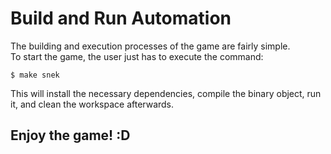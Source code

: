 # Build and Run Automation

The building and execution processes of the game are fairly simple.  
To start the game, the user just has to execute the command:
```
$ make snek
```

This will install the necessary dependencies, compile the binary object, run it, and clean the workspace afterwards.

## Enjoy the game! :D
